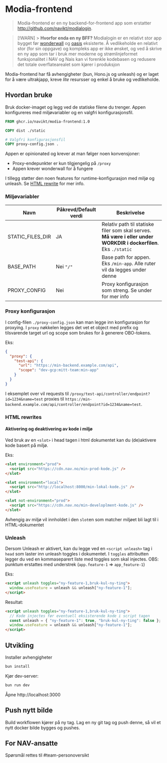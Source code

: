 # Modia-frontend

> Modia-frontend er en ny backend-for-frontend app som erstatter http://github.com/navikt/modialogin.

> [!WARN] > **Hvorfor enda en ny BFF?**
> Modialogin er en relativt stor app bygget før [wonderwall](https://github.com/nais/wonderwall) og [oasis](https://github.com/navikt/oasis) eksisterte.
> Å vedlikeholde en relativt stor (for sin oppgave) og kompleks app er ikke ønsket, og ved å skrive
> en ny app som tar i bruk mer moderne og strømlinjeformet funksjonalitet i NAV og Nais kan vi
> forenkle kodebasen og redusere det totale overflatearealet som kjører i produksjon

Modia-frontend har få avhengigheter (bun, Hono.js og unleash) og er laget for å være ultrakjapp,
kreve _lite_ resursser og enkel å bruke og vedlikeholde.

## Hvordan bruke

Bruk docker-imaget og legg ved de statiske filene du trenger. Appen konfigureres med miljøvariabler
og en valgfri konfigurasjonsfil.

```Dockerfile
FROM ghcr.io/navikt/modia-frontend:1.0

COPY dist ./static

# Valgfri konfigurasjonsfil
COPY proxy-config.json .
```

Appen er opinionated og krever at man følger noen konvensjoner:

- Proxy-endepunkter er kun tilgjengelig på `/proxy`
- Appen krever wonderwall for å fungere

I tillegg støtter den noen features for runtime-konfigurasjon med miljø og unleash. Se [HTML rewrite](https://github.com/navikt/modia-frotend#html-rewrites)
for mer info.

### Miljøvariabler

| Navn             | Påkrevd/Default verdi | Beskrivelse                                                                                                      |
| ---------------- | --------------------- | ---------------------------------------------------------------------------------------------------------------- |
| STATIC_FILES_DIR | JA                    | Relativ path til statiske filer som skal serves. **Må være i eller under WORKDIR i dockerfilen**. Eks `./static` |
| BASE_PATH        | Nei `"/"`             | Base path for appen. Eks `/min-app`. Alle ruter vil da legges under denne                                        |
| PROXY_CONFIG     | Nei                   | Proxy konfigurasjon som streng. Se under for mer info                                                            |

### Proxy konfigurasjon

I config-filen `./proxy-config.json` kan man legge inn konfigurasjon for proxying. I `proxy`
nøkkelen legges det vet et object med prefix og tilsvarende target url og scope som brukes for å
generere OBO-tokens.

Eks:

```json
{
  "proxy": {
    "test-api": {
      "url": "https://min-backend.example.com/api",
      "scope": "dev-gcp:mitt-team:min-app"
    }
  }
}
```

I eksemplet over vil requests til `/proxy/test-api/controller/endpoint?id=1234&name=test` proxies
til `https://min-backend.example.com/api/controller/endpoint?id=1234&name=test`.

### HTML rewrites

#### Aktivering og deaktivering av kode i miljø

Ved bruk av en `<slot>` i head tagen i html dokumentet kan du (de)aktivere kode basert på miljø.

Eks:

```html
<slot environment="prod">
  <script src="https://cdn.nav.no/min-prod-kode.js" />
</slot>

<slot environment="local">
  <script src="http://localhost:8000/min-lokal-kode.js" />
</slot>

<slot not-environment="prod">
  <script src="https://cdn.nav.no/min-developlment-kode.js" />
</slot>
```

Avhengig av miljø vil innholdet i den `slot`en som matcher miljøet bli lagt til i HTML-dokumentet

### Unleash

Dersom Unleash er aktivert, kan du legge ved en `<script unleash>` tag i `head` som laster inn
unleash toggles i dokumentet. I `toggles` attributten legger du ved en kommaseparert liste med
toggles som skal injectes. OBS: punktum erstattes med understrek (`app.feature-1` => `app_feature-1`)

Eks:

```html
<script unleash toggles="ny-feature-1,bruk-kul-ny-ting">
  window.useFeature = unleash && unleash["ny-feature-1"];
</script>
```

Resultat:

```html
<script unleash toggles="ny-feature-1,bruk-kul-ny-ting">
  // Kode injectes før eventuell eksisterende kode i script tagen
  const unleash = { "ny-feature-1": true, "bruk-kul-ny-ting": false };
  window.useFeature = unleash && unleash["ny-feature-1"];
</script>
```

## Utvikling

Installer avhengigheter

```sh
bun install
```

Kjør dev-server:

```sh
bun run dev
```

Åpne http://localhost:3000

## Push nytt bilde

Build workflowen kjører på ny tag. Lag en ny git tag og push denne, så vil et nytt docker bilde
bygges og pushes.

## For NAV-ansatte

Spørsmål rettes til #team-personoversikt

